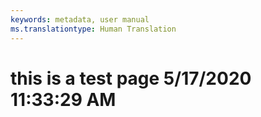 ```yaml
---
keywords: metadata, user manual
ms.translationtype: Human Translation
---
```

# this is a test page 5/17/2020 11:33:29 AM